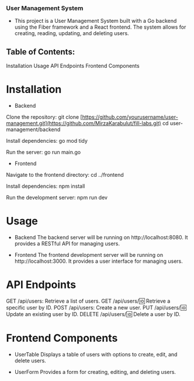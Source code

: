 ### User Management System
- This project is a User Management System built with a Go backend using the Fiber framework and a React frontend. The system allows for creating, reading, updating, and deleting users.

## Table of Contents:
Installation
Usage
API Endpoints
Frontend Components


# Installation
- Backend

Clone the repository:
git clone [https://github.com/yourusername/user-management.git](https://github.com/MirzaKarabulut/fill-labs.git)
cd user-management/backend

Install dependencies:
go mod tidy

Run the server:
go run main.go

- Frontend

Navigate to the frontend directory:
cd ../frontend

Install dependencies:
npm install

Run the development server:
npm run dev

# Usage

- Backend
The backend server will be running on http://localhost:8080. It provides a RESTful API for managing users.

- Frontend
The frontend development server will be running on http://localhost:3000. It provides a user interface for managing users.

# API Endpoints

GET /api/users: Retrieve a list of users.
GET /api/users/:id: Retrieve a specific user by ID.
POST /api/users: Create a new user.
PUT /api/users/:id: Update an existing user by ID.
DELETE /api/users/:id: Delete a user by ID.

# Frontend Components

- UserTable
Displays a table of users with options to create, edit, and delete users.

- UserForm
Provides a form for creating, editing, and deleting users.
